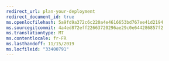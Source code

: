 ```yaml
---
redirect_url: plan-your-deployment
redirect_document_id: true
ms.openlocfilehash: 5a9fd9a372c6c220a4e4616653bd767ee41d2194
ms.sourcegitcommit: 4a4ed872eff22663720296ae29c0e644286857f2
ms.translationtype: MT
ms.contentlocale: fr-FR
ms.lasthandoff: 11/15/2019
ms.locfileid: "33400791"
---
```

